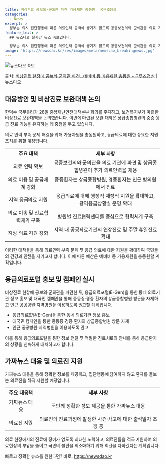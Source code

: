 ```yaml
---
title: 비상진료 공보의·군의관 파견 가용재원 총동원  국무조정실
categories:
  - News
excerpt: >
  정부는 의사 집단행동에 따른 의료인력 공백이 생기지 않도록 공중보건의와 군의관을 의료 기관에 파견하고, 예비…
feature_text: >
  ## 뉴스다오 실시간 뉴스 속보입니다.

  정부는 의사 집단행동에 따른 의료인력 공백이 생기지 않도록 공중보건의와 군의관을 의료 기관에 파견하고, 예비…
image: 'https://newsdao.kr/res/images/meta/newsdao_breakingnews.jpg'
---
```


![뉴스다오 속보](https://newsdao.kr/res/images/meta/newsdao_breakingnews.jpg)

<p>출처: <a href="https://newsdao.kr/3264" rel="dofollow">비상진료 현장에 공보의·군의관 파견…예비비 등 가용재원 총동원 - 국무조정실</a> | 뉴스다오</p>

<h2 data-ke-size="size26">대응방안 및 비상진료 보완대책 논의</h2>
한덕수 국무총리가 28일 중앙재난안전대책본부 회의를 주재하고, 보건복지부가 마련한 비상진료 보완대책을 논의했습니다. 이번에 마련된 보완 대책은 상급종합병원의 중증·응급 진료 기능을 유지하는 데 중점을 두고 있습니다.

<p data-ke-size="size16">의료 인력 부족 문제 해결을 위해 가용자원을 총동원하고, 응급의료에 대한 중요한 지원 조치를 취할 예정입니다.</p>

<table>
  <tr>
    <td style="text-align: center; height: 17px;"><b>주요 대책</b></td>
    <td style="text-align: center; height: 17px;"><b>세부 사항</b></td>
  </tr>
  <tr>
    <td style="text-align: center;">의료 인력 확보</td>
    <td style="text-align: center;">공중보건의와 군의관을 의료 기관에 파견 및 상급종합병원이 추가 의료인력을 채용</td>
  </tr>
  <tr>
    <td style="text-align: center;">의료 이용 및 공급체계 강화</td>
    <td style="text-align: center;">중증환자는 상급종합병원, 경증환자는 인근 병의원에서 진료</td>
  </tr>
  <tr>
    <td style="text-align: center;">지역 응급의료 지원</td>
    <td style="text-align: center;">응급의료에 대해 행정적·재정적 지원을 확대하고, 광역응급상황실 운영 확대</td>
  </tr>
  <tr>
    <td style="text-align: center;">의료 이송 및 진료협력체계 구축</td>
    <td style="text-align: center;">병원별 진료협력센터를 중심으로 협력체계 구축</td>
  </tr>
  <tr>
    <td style="text-align: center;">지방 의료 지원 강화</td>
    <td style="text-align: center;">지역 내 공공의료기관의 연장진료 및 주말·휴일진료 확대</td>
  </tr>
</table>

<p data-ke-size="size16">이러한 대책들을 통해 의료인력 부족 문제 및 응급 의료에 대한 지원을 확대하여 국민들의 건강과 안전을 지키고자 합니다. 이에 따른 예산은 예비비 등 가용재원을 총동원할 계획입니다.</p>

<h2 data-ke-size="size26">응급의료포털 홍보 및 캠페인 실시</h2>
비상진료 현장에 공보의·군의관을 파견한 뒤, 응급의료포털(E-Gen)을 통한 동네 의료기관 정보 홍보 및 대국민 캠페인을 통해 중등증·경증 환자의 상급종합병원 방문을 자제하고 인근 공공병원·지역병원을 이용하도록 권고할 계획입니다.

<ul>
  <li>응급의료포털(E-Gen)을 통한 동네 의료기관 정보 홍보</li>
  <li>대국민 캠페인을 통한 중등증·경증 환자의 상급종합병원 방문 자제</li>
  <li>인근 공공병원·지역병원을 이용하도록 권고</li>
</ul>

<p data-ke-size="size16">이를 통해 응급의료포털을 통한 정보 전달 및 적절한 진료처로의 안내를 통해 응급환자의 상황을 신속하게 대처하고자 합니다.</p>

<h2 data-ke-size="size26">가짜뉴스 대응 및 의료진 지원</h2>
가짜뉴스 대응을 통해 정확한 정보를 제공하고, 집단행동에 참여하지 않고 환자를 돌보는 의료진을 적극 지원할 예정입니다.

<table>
  <tr>
    <td style="text-align: center; height: 17px;"><b>주요 대응책</b></td>
    <td style="text-align: center; height: 17px;"><b>세부 사항</b></td>
  </tr>
  <tr>
    <td style="text-align: center;">가짜뉴스 대응</td>
    <td style="text-align: center;">국민께 정확한 정보 제공을 통한 가짜뉴스 대응</td>
  </tr>
  <tr>
    <td style="text-align: center;">의료진 지원</td>
    <td style="text-align: center;">의료진의 진료과정에 발생한 사건·사고에 대한 출석일자 조정 등</td>
  </tr>
</table>

<p data-ke-size="size16">의료 현장에서의 진료에 장애가 없도록 최대한 노력하고, 의료진들을 적극 지원하여 의료현장의 부담을 줄이고 국민의 불편을 최소화하기 위해 최선을 다하겠다는 계획입니다.</p> 

빠르고 정확한 뉴스를 원한다면? 바로, <a href="https://newsdao.kr" rel="dofollow">https://newsdao.kr</a>


